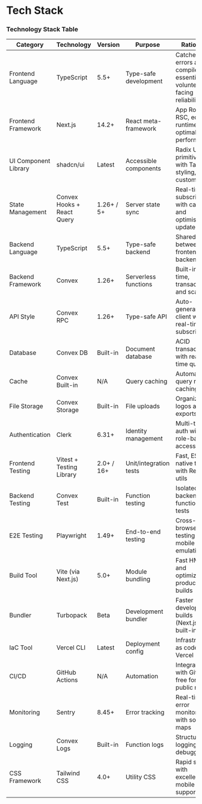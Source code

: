 # Tech Stack

### Technology Stack Table

| Category | Technology | Version | Purpose | Rationale |
|----------|------------|---------|---------|-----------|
| Frontend Language | TypeScript | 5.5+ | Type-safe development | Catches errors at compile time, essential for volunteer-facing reliability |
| Frontend Framework | Next.js | 14.2+ | React meta-framework | App Router, RSC, edge runtime for optimal performance |
| UI Component Library | shadcn/ui | Latest | Accessible components | Radix UI primitives with Tailwind styling, fully customizable |
| State Management | Convex Hooks + React Query | 1.26+ / 5+ | Server state sync | Real-time subscriptions with caching and optimistic updates |
| Backend Language | TypeScript | 5.5+ | Type-safe backend | Shared types between frontend and backend |
| Backend Framework | Convex | 1.26+ | Serverless functions | Built-in real-time, transactions, and scaling |
| API Style | Convex RPC | 1.26+ | Type-safe API | Auto-generated client with real-time subscriptions |
| Database | Convex DB | Built-in | Document database | ACID transactions with real-time queries |
| Cache | Convex Built-in | N/A | Query caching | Automatic query result caching |
| File Storage | Convex Storage | Built-in | File uploads | Organization logos and exports |
| Authentication | Clerk | 6.31+ | Identity management | Multi-tenant auth with role-based access |
| Frontend Testing | Vitest + Testing Library | 2.0+ / 16+ | Unit/integration tests | Fast, ESM-native testing with React utils |
| Backend Testing | Convex Test | Built-in | Function testing | Isolated backend function tests |
| E2E Testing | Playwright | 1.49+ | End-to-end testing | Cross-browser testing with mobile emulation |
| Build Tool | Vite (via Next.js) | 5.0+ | Module bundling | Fast HMR and optimized production builds |
| Bundler | Turbopack | Beta | Development bundler | Faster development builds (Next.js built-in) |
| IaC Tool | Vercel CLI | Latest | Deployment config | Infrastructure as code for Vercel |
| CI/CD | GitHub Actions | N/A | Automation | Integrated with GitHub, free for public repos |
| Monitoring | Sentry | 8.45+ | Error tracking | Real-time error monitoring with source maps |
| Logging | Convex Logs | Built-in | Function logs | Structured logging for debugging |
| CSS Framework | Tailwind CSS | 4.0+ | Utility CSS | Rapid styling with excellent mobile support |
